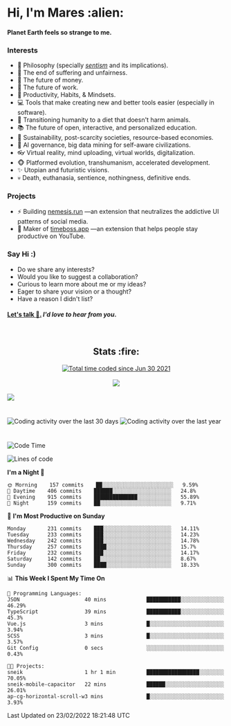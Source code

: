 <h1>Hi, I'm Mares :alien:</h1>

#### Planet Earth feels so strange to me.

### **Interests**

- 🌊 Philosophy (specially [_sentism_][sentismmedium] and its implications).
- 🎯 The end of suffering and unfairness.
- 💸 The future of money.
- 💼 The future of work.
- 🧠 Productivity, Habits, & Mindsets.
- 💻 Tools that make creating new and better tools easier (especially in software).
- 🥗 Transitioning humanity to a diet that doesn't harm animals.
- 📚 The future of open, interactive, and personalized education.
- 🌱 Sustainability, post-scarcity societies, resource-based economies.
- 🤖 AI governance, big data mining for self-aware civilizations.
- 👓 Virtual reality, mind uploading, virtual worlds, digitalization.
- 🐵 Platformed evolution, transhumanism, accelerated development.
- ✨ Utopian and futuristic visions.
- 💀 Death, euthanasia, sentience, nothingness, definitive ends.


### **Projects**

- ⚡ Building [nemesis.run](https://nemesis.run) —an extension that neutralizes the addictive UI patterns of social media.
- 💎 Maker of [timeboss.app](https://timeboss.app) —an extension that helps people stay productive on YouTube.


### **Say Hi :)**

- Do we share any interests?
- Would you like to suggest a collaboration?
- Curious to learn more about me or my ideas?
- Eager to share your vision or a thought?
- Have a reason I didn't list?

#### [Let's talk :wave:.](mailto:mareszhar@gmail.com) _I'd love to hear from you_.

[sentismmedium]: https://medium.com/@mareszhar/born-a-prisoner-a-reflection-about-life-its-struggles-and-a-plan-to-escape-d8566ce9b026

<br>

<h2 align="center">Stats :fire:</h2>

<div align="center">
  <a href="https://wakatime.com/@cfdc0e0d-4860-4b62-9ff0-cb659185525e">
    <img src="https://wakatime.com/badge/user/cfdc0e0d-4860-4b62-9ff0-cb659185525e.svg" alt="Total time coded since Jun 30 2021" />
  </a>
</div>

<br>

<!-- 
Add or remove this: 
&dates=B1AAB3FF 
...or this...
&date_format=M%20j%5B%2C%20Y%5D
from the *streak stats URL below* if they get bugged and aren't updating: 
-->

<div align="center">
  <img src="https://github-readme-streak-stats.herokuapp.com?user=mareszhar&theme=black-ice&hide_border=true&stroke=FFFFFF15&ring=DF8FFE&fire=DF8FFE&currStreakLabel=DF8FFE&background=1A232A&currStreakNum=86FFAB&dates=B1AAB3FF&date_format=M%20j%5B%2C%20Y%5D">
</div>

<br>

<img src="https://activity-graph.herokuapp.com/graph?username=mareszhar&theme=nord&bg_color=00000000&color=979797&line=DF8FFE&point=00000000&area=true&hide_border=true">

<br>

<h1></h1>

<img src="https://wakatime.com/share/@mares/5df0ff02-9c79-41b4-b540-51dc9c65a57b.svg" alt="Coding activity over the last 30 days" />
<img src="https://wakatime.com/share/@mares/ea89ba71-f374-40af-930c-e0655909fe37.svg" alt="Coding activity over the last year" />

<h1></h1>

<!--START_SECTION:waka-->
![Code Time](http://img.shields.io/badge/Code%20Time-509%20hrs%2025%20mins-blue)

![Lines of code](https://img.shields.io/badge/From%20Hello%20World%20I%27ve%20Written-130%20Thousand%20lines%20of%20code-blue)

**I'm a Night 🦉** 

```text
🌞 Morning    157 commits    ██░░░░░░░░░░░░░░░░░░░░░░░   9.59% 
🌆 Daytime    406 commits    ██████░░░░░░░░░░░░░░░░░░░   24.8% 
🌃 Evening    915 commits    ██████████████░░░░░░░░░░░   55.89% 
🌙 Night      159 commits    ██░░░░░░░░░░░░░░░░░░░░░░░   9.71%

```
📅 **I'm Most Productive on Sunday** 

```text
Monday       231 commits    ███░░░░░░░░░░░░░░░░░░░░░░   14.11% 
Tuesday      233 commits    ███░░░░░░░░░░░░░░░░░░░░░░   14.23% 
Wednesday    242 commits    ███░░░░░░░░░░░░░░░░░░░░░░   14.78% 
Thursday     257 commits    ████░░░░░░░░░░░░░░░░░░░░░   15.7% 
Friday       232 commits    ███░░░░░░░░░░░░░░░░░░░░░░   14.17% 
Saturday     142 commits    ██░░░░░░░░░░░░░░░░░░░░░░░   8.67% 
Sunday       300 commits    ████░░░░░░░░░░░░░░░░░░░░░   18.33%

```


📊 **This Week I Spent My Time On** 

```text
💬 Programming Languages: 
JSON                     40 mins             ███████████░░░░░░░░░░░░░░   46.29% 
TypeScript               39 mins             ███████████░░░░░░░░░░░░░░   45.3% 
Vue.js                   3 mins              █░░░░░░░░░░░░░░░░░░░░░░░░   3.94% 
SCSS                     3 mins              █░░░░░░░░░░░░░░░░░░░░░░░░   3.57% 
Git Config               0 secs              ░░░░░░░░░░░░░░░░░░░░░░░░░   0.43%

🐱‍💻 Projects: 
sneik                    1 hr 1 min          █████████████████░░░░░░░░   70.05% 
sneik-mobile-capacitor   22 mins             ██████░░░░░░░░░░░░░░░░░░░   26.01% 
ap-cg-horizontal-scroll-w3 mins              █░░░░░░░░░░░░░░░░░░░░░░░░   3.93%

```


 Last Updated on 23/02/2022 18:21:48 UTC
<!--END_SECTION:waka-->
